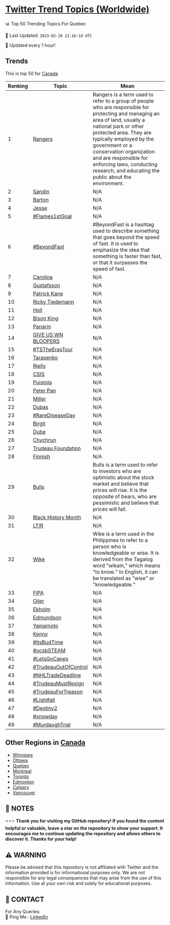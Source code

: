 [Twitter Trend Topics (Worldwide)](https://github.com/ErcinDedeoglu/Twitter-Trend-Topics)
==========


📊 Top 50 Trending Topics For Quebec

📆 Last Updated: `2023-02-28 21:16:18 UTC`

🔧 Updated every 1 hour!


## Trends

This is top 50 for [Canada](</Canada>)

| Ranking | Topic | Mean |
| ------- | ------------ | ------------ |
| 1 | [Rangers](http://twitter.com/search?q=Rangers) | Rangers is a term used to refer to a group of people who are responsible for protecting and managing an area of land, usually a national park or other protected area. They are typically employed by the government or a conservation organization and are responsible for enforcing laws, conducting research, and educating the public about the environment. |
| 2 | [Sandin](http://twitter.com/search?q=Sandin) | N/A |
| 3 | [Barton](http://twitter.com/search?q=Barton) | N/A |
| 4 | [Jesse](http://twitter.com/search?q=Jesse) | N/A |
| 5 | [#Flames1stGoal](http://twitter.com/search?q=%23Flames1stGoal) | N/A |
| 6 | [#BeyondFast](http://twitter.com/search?q=%23BeyondFast) | #BeyondFast is a hashtag used to describe something that goes beyond the speed of fast. It is used to emphasize the idea that something is faster than fast, or that it surpasses the speed of fast. |
| 7 | [Carolina](http://twitter.com/search?q=Carolina) | N/A |
| 8 | [Gustafsson](http://twitter.com/search?q=Gustafsson) | N/A |
| 9 | [Patrick Kane](http://twitter.com/search?q=Patrick+Kane) | N/A |
| 10 | [Ricky Tiedemann](http://twitter.com/search?q=Ricky+Tiedemann) | N/A |
| 11 | [Holl](http://twitter.com/search?q=Holl) | N/A |
| 12 | [Bison King](http://twitter.com/search?q=Bison+King) | N/A |
| 13 | [Panarin](http://twitter.com/search?q=Panarin) | N/A |
| 14 | [GIVE US WN BLOOPERS](http://twitter.com/search?q=GIVE+US+WN+BLOOPERS) | N/A |
| 15 | [#TSTheErasTour](http://twitter.com/search?q=%23TSTheErasTour) | N/A |
| 16 | [Tarasenko](http://twitter.com/search?q=Tarasenko) | N/A |
| 17 | [Rielly](http://twitter.com/search?q=Rielly) | N/A |
| 18 | [CSIS](http://twitter.com/search?q=CSIS) | N/A |
| 19 | [Puistola](http://twitter.com/search?q=Puistola) | N/A |
| 20 | [Peter Pan](http://twitter.com/search?q=Peter+Pan) | N/A |
| 21 | [Miller](http://twitter.com/search?q=Miller) | N/A |
| 22 | [Dubas](http://twitter.com/search?q=Dubas) | N/A |
| 23 | [#RareDiseaseDay](http://twitter.com/search?q=%23RareDiseaseDay) | N/A |
| 24 | [Birgit](http://twitter.com/search?q=Birgit) | N/A |
| 25 | [Dube](http://twitter.com/search?q=Dube) | N/A |
| 26 | [Chychrun](http://twitter.com/search?q=Chychrun) | N/A |
| 27 | [Trudeau Foundation](http://twitter.com/search?q=Trudeau+Foundation) | N/A |
| 28 | [Finnish](http://twitter.com/search?q=Finnish) | N/A |
| 29 | [Bulls](http://twitter.com/search?q=Bulls) | Bulls is a term used to refer to investors who are optimistic about the stock market and believe that prices will rise. It is the opposite of bears, who are pessimistic and believe that prices will fall. |
| 30 | [Black History Month](http://twitter.com/search?q=Black+History+Month) | N/A |
| 31 | [LTIR](http://twitter.com/search?q=LTIR) | N/A |
| 32 | [Wike](http://twitter.com/search?q=Wike) | Wike is a term used in the Philippines to refer to a person who is knowledgeable or wise. It is derived from the Tagalog word "wikain," which means "to know." In English, it can be translated as "wise" or "knowledgeable." |
| 33 | [FIPA](http://twitter.com/search?q=FIPA) | N/A |
| 34 | [Oiler](http://twitter.com/search?q=Oiler) | N/A |
| 35 | [Ekholm](http://twitter.com/search?q=Ekholm) | N/A |
| 36 | [Edmundson](http://twitter.com/search?q=Edmundson) | N/A |
| 37 | [Yamamoto](http://twitter.com/search?q=Yamamoto) | N/A |
| 38 | [Kenny](http://twitter.com/search?q=Kenny) | N/A |
| 39 | [#ItsBudTime](http://twitter.com/search?q=%23ItsBudTime) | N/A |
| 40 | [#ocsbSTEAM](http://twitter.com/search?q=%23ocsbSTEAM) | N/A |
| 41 | [#LetsGoCanes](http://twitter.com/search?q=%23LetsGoCanes) | N/A |
| 42 | [#TrudeauOutOfControl](http://twitter.com/search?q=%23TrudeauOutOfControl) | N/A |
| 43 | [#NHLTradeDeadline](http://twitter.com/search?q=%23NHLTradeDeadline) | N/A |
| 44 | [#TrudeauMustResign](http://twitter.com/search?q=%23TrudeauMustResign) | N/A |
| 45 | [#TrudeauForTreason](http://twitter.com/search?q=%23TrudeauForTreason) | N/A |
| 46 | [#Lightfall](http://twitter.com/search?q=%23Lightfall) | N/A |
| 47 | [#Destiny2](http://twitter.com/search?q=%23Destiny2) | N/A |
| 48 | [#snowday](http://twitter.com/search?q=%23snowday) | N/A |
| 49 | [#MurdaughTrial](http://twitter.com/search?q=%23MurdaughTrial) | N/A |



## Other Regions in [Canada](</Canada>)

* [Winnipeg](</Canada/Winnipeg.md>)
* [Ottawa](</Canada/Ottawa.md>)
* [Quebec](</Canada/Quebec.md>)
* [Montreal](</Canada/Montreal.md>)
* [Toronto](</Canada/Toronto.md>)
* [Edmonton](</Canada/Edmonton.md>)
* [Calgary](</Canada/Calgary.md>)
* [Vancouver](</Canada/Vancouver.md>)



## 📝 NOTES

⭐⭐⭐ **Thank you for visiting my GitHub repository! If you found the content helpful or valuable, leave a star on the repository to show your support. It encourages me to continue updating the repository and allows others to discover it. Thanks for your help!**


## ⚠️ WARNING

Please be advised that this repository is not affiliated with Twitter and the information provided is for informational purposes only. We are not responsible for any legal consequences that may arise from the use of this information. Use at your own risk and solely for educational purposes.


## 📨 CONTACT

 For Any Queries:  
            🏓 Ping Me : [LinkedIn](https://www.linkedin.com/in/ercindedeoglu/)
